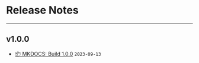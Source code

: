 # Release Notes

---

## v1.0.0

- [📦 MKDOCS: Build 1.0.0](https://sudheerkreddyg.github.io/sudheer.github.io/) `2023-09-13`